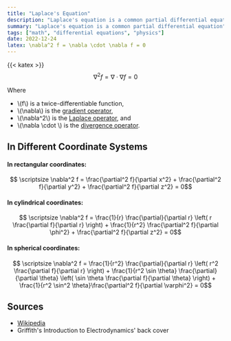 ```yaml
---
title: "Laplace's Equation"
description: "Laplace's equation is a common partial differential equation"
summary: "Laplace's equation is a common partial differential equation"
tags: ["math", "differential equations", "physics"]
date: 2022-12-24
latex: \nabla^2 f = \nabla \cdot \nabla f = 0
---
```


{{< katex >}}
$$ \nabla^2 f = \nabla \cdot \nabla f = 0 $$

Where
* \\(f\\) is a twice-differentiable function,
* \\(\nabla\\) is the [gradient operator](https://en.wikipedia.org/wiki/Gradient),
* \\(\nabla^2\\) is the [Laplace operator](https://en.wikipedia.org/wiki/Laplace_operator), and
* \\(\nabla \cdot \\) is the [divergence operator](https://en.wikipedia.org/wiki/Divergence).

## In Different Coordinate Systems

#### In rectangular coordinates:

$$ \scriptsize \nabla^2 f = \frac{\partial^2 f}{\partial x^2} + \frac{\partial^2 f}{\partial y^2} + \frac{\partial^2 f}{\partial z^2} = 0$$

#### In cylindrical coordinates:
$$ \scriptsize \nabla^2 f = \frac{1}{r} \frac{\partial}{\partial r} \left( r \frac{\partial f}{\partial r} \right) + \frac{1}{r^2} \frac{\partial^2 f}{\partial \phi^2}  + \frac{\partial^2 f}{\partial z^2} = 0$$

#### In spherical coordinates:
$$ \scriptsize \nabla^2 f = \frac{1}{r^2} \frac{\partial}{\partial r} \left( r^2 \frac{\partial f}{\partial r} \right) + \frac{1}{r^2 \sin \theta} \frac{\partial}{\partial \theta} \left( \sin \theta \frac{\partial f}{\partial \theta} \right) + \frac{1}{r^2 \sin^2 \theta}\frac{\partial^2 f}{\partial \varphi^2} = 0$$

## Sources
- [Wikipedia](https://en.wikipedia.org/wiki/Laplace%27s_equation)
- Griffith's Introduction to Electrodynamics' back cover


